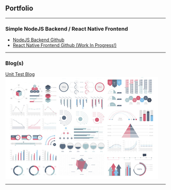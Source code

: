 ## Portfolio

---

### Simple NodeJS Backend / React Native Frontend

- [NodeJS Backend Github](https://github.com/jrbruce86/contact-entry-system-api)
- [React Native Frontend Github (Work In Progress!)](https://github.com/jrbruce86/contact_entry_system_ui)

---

### Blog(s)

[Unit Test Blog](/unitTestBlog)
<img src="images/dummy_thumbnail.jpg?raw=true"/>

---
